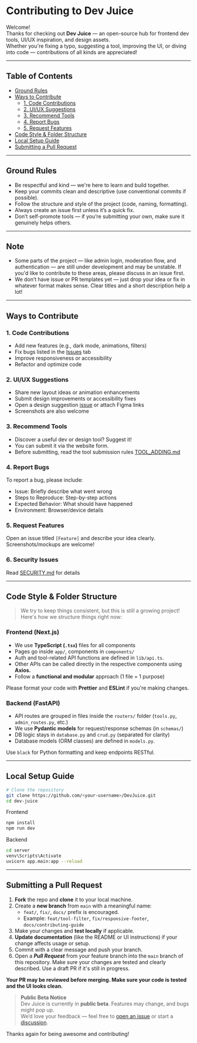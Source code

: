# Contributing to Dev Juice

Welcome!  
Thanks for checking out **Dev Juice** — an open-source hub for frontend dev tools, UI/UX inspiration, and design assets.  
Whether you're fixing a typo, suggesting a tool, improving the UI, or diving into code — contributions of all kinds are appreciated!

---

## Table of Contents

- [Ground Rules](#ground-rules)
- [Ways to Contribute](#ways-to-contribute)
  - [1. Code Contributions](#1--code-contributions)
  - [2. UI/UX Suggestions](#2--uiux-suggestions)
  - [3. Recommend Tools](#3--recommend-tools)
  - [4. Report Bugs](#4--report-bugs)
  - [5. Request Features](#5--request-features)
- [Code Style & Folder Structure](#code-style--folder-structure)
- [Local Setup Guide](#local-setup-guide)
- [Submitting a Pull Request](#submitting-a-pull-request)

---

## Ground Rules

- Be respectful and kind — we're here to learn and build together.
- Keep your commits clean and descriptive (use conventional commits if possible).
- Follow the structure and style of the project (code, naming, formatting).
- Always create an issue first unless it’s a quick fix.
- Don’t self-promote tools — if you’re submitting your own, make sure it genuinely helps others.

---

## Note

- Some parts of the project — like admin login, moderation flow, and authentication — are still under development and may be unstable. If you'd like to contribute to these areas, please discuss in an issue first.
- We don’t have issue or PR templates yet — just drop your idea or fix in whatever format makes sense. Clear titles and a short description help a lot!

---

## Ways to Contribute

### 1. Code Contributions

- Add new features (e.g., dark mode, animations, filters)
- Fix bugs listed in the [Issues](https://github.com/Adhithyan2004/DevJuice/issues) tab
- Improve responsiveness or accessibility
- Refactor and optimize code

### 2. UI/UX Suggestions

- Share new layout ideas or animation enhancements
- Submit design improvements or accessibility fixes
- Open a design suggestion [issue](https://github.com/Adhithyan2004/DevJuice/issues) or attach Figma links
- Screenshots are also welcome

### 3. Recommend Tools

- Discover a useful dev or design tool? Suggest it!
- You can submit it via the website form.
- Before submitting, read the tool submission rules [TOOL_ADDING.md](./TOOL_ADDING.md)

### 4. Report Bugs

To report a bug, please include:

- Issue: Briefly describe what went wrong
- Steps to Reproduce: Step-by-step actions
- Expected Behavior: What should have happened
- Environment: Browser/device details

### 5. Request Features

Open an issue titled `[Feature]` and describe your idea clearly. Screenshots/mockups are welcome!

### 6. Security Issues

Read [SECURITY.md](./SECURITY.md) for details

---

## Code Style & Folder Structure

> We try to keep things consistent, but this is still a growing project! Here's how we structure things right now:

### Frontend (Next.js)

- We use **TypeScript (`.tsx`)** files for all components
- Pages go inside `app/`, components in `components/`
- Auth and tool-related API functions are defined in `lib/api.ts`.
- Other APIs can be called directly in the respective components using **Axios.**
- Follow a **functional and modular** approach (1 file = 1 purpose)

Please format your code with **Prettier** and **ESLint** if you're making changes.

### Backend (FastAPI)

- API routes are grouped in files inside the `routers/` folder (`tools.py`, `admin_routes.py`, etc.)
- We use **Pydantic models** for request/response schemas (in `schemas/`)
- DB logic stays in `database.py` and `crud.py` (separated for clarity)
- Database models (ORM classes) are defined in `models.py`.

Use `black` for Python formatting and keep endpoints RESTful.

---

## Local Setup Guide

```bash
# Clone the repository
git clone https://github.com/<your-username>/DevJuice.git
cd dev-juice
```

Frontend

```bash
npm install
npm run dev
```

Backend

```bash
cd server
venv\Scripts\Activate
uvicorn app.main:app --reload
```

---

## Submitting a Pull Request

1. **Fork** the repo and **clone** it to your local machine.
2. Create a **new branch** from `main` with a meaningful name:
   - `feat/`, `fix/`, `docs/` prefix is encouraged.
   - Example: `feat/tool-filter`, `fix/responsive-footer`, `docs/contributing-guide`
3. Make your changes and **test locally** if applicable.
4. **Update documentation** (like the README or UI instructions) if your change affects usage or setup.
5. Commit with a clear message and push your branch.
6. Open a **_Pull Request_** from your feature branch into the `main` branch of this repository.
   Make sure your changes are tested and clearly described. Use a draft PR if it's still in progress.

**Your PR may be reviewed before merging. Make sure your code is tested and the UI looks clean.**

> **Public Beta Notice**  
> Dev Juice is currently in **public beta**. Features may change, and bugs might pop up.  
> We’d love your feedback — feel free to [open an issue](https://github.com/Adhithyan2004/devjuice/issues) or start a [discussion](https://github.com/Adhithyan2004/devjuice/discussions).

Thanks again for being awesome and contributing!
